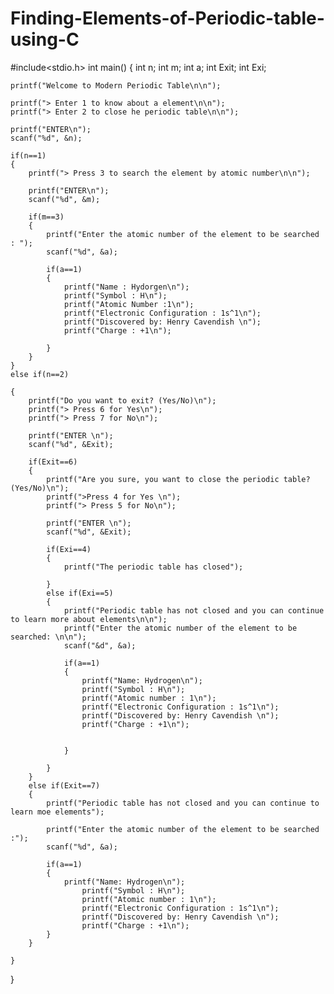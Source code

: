 # Finding-Elements-of-Periodic-table-using-C

#include<stdio.h>
int main()
{
    int n;
    int m;
    int a;
    int Exit;
    int Exi;

    printf("Welcome to Modern Periodic Table\n\n");

    printf("> Enter 1 to know about a element\n\n");
    printf("> Enter 2 to close he periodic table\n\n");

    printf("ENTER\n");
    scanf("%d", &n);

    if(n==1)
    {
        printf("> Press 3 to search the element by atomic number\n\n");

        printf("ENTER\n");
        scanf("%d", &m);

        if(m==3)
        {
            printf("Enter the atomic number of the element to be searched : ");
            scanf("%d", &a);

            if(a==1)
            {
                printf("Name : Hydorgen\n");
                printf("Symbol : H\n");
                printf("Atomic Number :1\n");
                printf("Electronic Configuration : 1s^1\n");
                printf("Discovered by: Henry Cavendish \n");
                printf("Charge : +1\n");
        
            }
        }
    }
    else if(n==2)

    {
        printf("Do you want to exit? (Yes/No)\n");
        printf("> Press 6 for Yes\n");
        printf("> Press 7 for No\n");

        printf("ENTER \n");
        scanf("%d", &Exit);

        if(Exit==6)
        {
            printf("Are you sure, you want to close the periodic table?(Yes/No)\n");
            printf(">Press 4 for Yes \n");
            printf("> Press 5 for No\n");

            printf("ENTER \n");
            scanf("%d", &Exit);

            if(Exi==4)
            {
                printf("The periodic table has closed");

            }
            else if(Exi==5)
            {
                printf("Periodic table has not closed and you can continue to learn more about elements\n\n");
                printf("Enter the atomic number of the element to be searched: \n\n");
                scanf("&d", &a);

                if(a==1)
                {
                    printf("Name: Hydrogen\n");
                    printf("Symbol : H\n");
                    printf("Atomic number : 1\n");
                    printf("Electronic Configuration : 1s^1\n");
                    printf("Discovered by: Henry Cavendish \n");
                    printf("Charge : +1\n");


                }

            }
        }
        else if(Exit==7)
        {
            printf("Periodic table has not closed and you can continue to learn moe elements");

            printf("Enter the atomic number of the element to be searched :");
            scanf("%d", &a);

            if(a==1)
            {
                printf("Name: Hydrogen\n");
                    printf("Symbol : H\n");
                    printf("Atomic number : 1\n");
                    printf("Electronic Configuration : 1s^1\n");
                    printf("Discovered by: Henry Cavendish \n");
                    printf("Charge : +1\n");
            }
        }

    }

}
